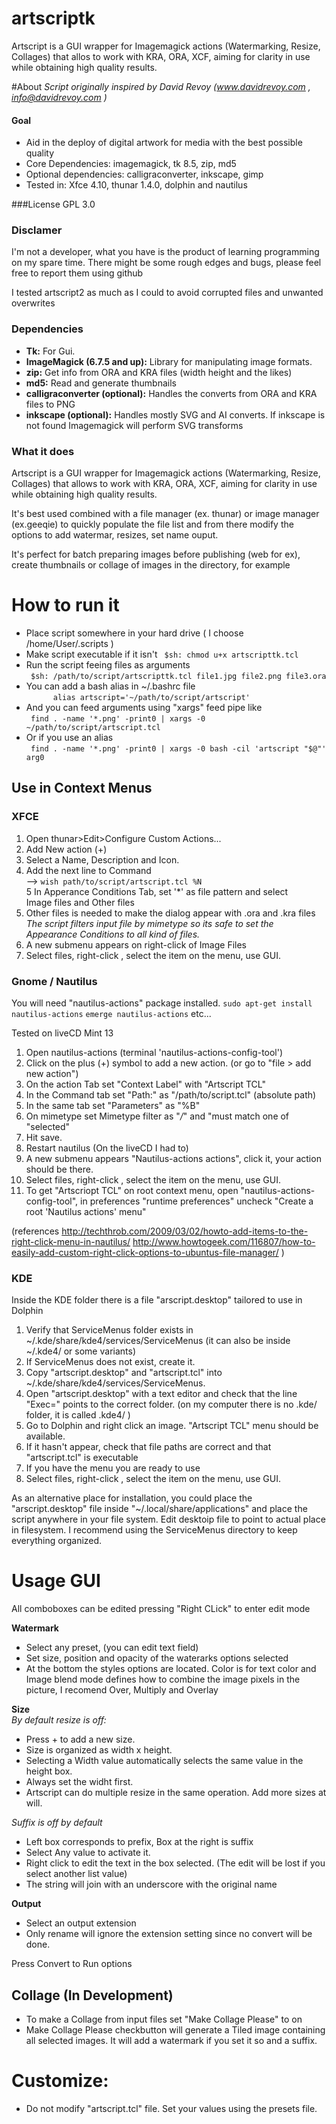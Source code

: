 artscriptk
==========

Artscript is a GUI wrapper for Imagemagick actions (Watermarking, Resize, Collages) that allos to work with KRA, ORA, XCF, aiming for clarity in use while obtaining high quality results.

#About
*Script originally inspired by David Revoy (www.davidrevoy.com , info@davidrevoy.com )*

#### Goal
- Aid in the deploy of digital artwork for media with the best possible quality
- Core Dependencies: imagemagick, tk 8.5, zip, md5
- Optional dependencies: calligraconverter, inkscape, gimp
- Tested in: Xfce 4.10, thunar 1.4.0, dolphin and nautilus

###License
GPL 3.0
### Disclamer

I'm not a developer, what you have is the product of learning programming on my spare time.
There might be some rough edges and bugs, please feel free to report them using github

I tested artscript2 as much as I could to avoid corrupted files and unwanted overwrites

### Dependencies

- **Tk:** For Gui.  
- **ImageMagick (6.7.5 and up):** Library for manipulating image formats.
- **zip:** Get info from ORA and KRA files (width height and the likes)
- **md5:** Read and generate thumbnails
- **calligraconverter (optional):** Handles the converts from ORA and KRA files to PNG
- **inkscape (optional):** Handles mostly SVG and AI converts. If inkscape is not found Imagemagick will perform SVG transforms


### What it does
Artscript is a GUI wrapper for Imagemagick actions (Watermarking, Resize, Collages) that allows to work with KRA, ORA, XCF, aiming for clarity in use while obtaining high quality results.

It's best used combined with a file manager (ex. thunar) or image manager (ex.geeqie) to quickly populate the file list and from there modify the options to add watermar, resizes, set name ouput.

It's perfect for batch preparing images before publishing (web for ex), create thumbnails or collage of images in the directory, for example

# How to run it

- Place script somewhere in your hard drive ( I choose /home/User/.scripts )
- Make script executable if it isn't
```  $sh: chmod u+x artscripttk.tcl ```
- Run the script feeing files as arguments  
```	$sh: /path/to/script/artscripttk.tcl file1.jpg file2.png file3.ora```
- You can add a bash alias in ~/.bashrc file  
```      alias artscript='~/path/to/script/artscript'```
- And you can feed arguments using "xargs" feed pipe like  
```	find . -name '*.png' -print0 | xargs -0 ~/path/to/script/artscript.tcl```
- Or if you use an alias  
```	find . -name '*.png' -print0 | xargs -0 bash -cil 'artscript "$@"' arg0```
	
## Use in Context Menus

### XFCE

1. Open thunar>Edit>Configure Custom Actions...  
2. Add New action (+)  
3. Select a Name, Description and Icon.  
4. Add the next line to Command  
     --> ```wish path/to/script/artscript.tcl %N```  
5 In Apperance Conditions Tab, set '*' as file pattern and select  
     Image files and Other files
6. Other files is needed to make the dialog appear with .ora and .kra files  
*The script filters input file by mimetype so its safe to set the Appearance Conditions to all kind of files.*
7. A new submenu appears on right-click of Image Files
8. Select files, right-click , select the item on the menu, use GUI.


### Gnome / Nautilus

You will need "nautilus-actions" package installed.
```sudo apt-get install nautilus-actions```
```emerge nautilus-actions```
etc...

Tested on liveCD Mint 13

1. Open nautilus-actions (terminal 'nautilus-actions-config-tool')
2. Click on the plus (+) symbol to add a new action. (or go to "file > add new action")
3. On the action Tab set "Context Label" with "Artscript TCL"
4. In the Command tab set "Path:" as "/path/to/script.tcl" (absolute path)
5. In the same tab set "Parameters" as "%B"
6. On mimetype set Mimetype filter as "*/*" and "must match one of "selected"
7. Hit save.
8. Restart nautilus (On the liveCD I had to)
8. A new submenu appears "Nautilus-actions actions", click it, your action should be there.
9. Select files, right-click , select the item on the menu, use GUI.
10. To get "Artscriopt TCL" on root context menu, open "nautilus-actions-config-tool", in preferences "runtime preferences" uncheck "Create a root 'Nautilus actions' menu"

(references
http://techthrob.com/2009/03/02/howto-add-items-to-the-right-click-menu-in-nautilus/
http://www.howtogeek.com/116807/how-to-easily-add-custom-right-click-options-to-ubuntus-file-manager/
)


### KDE
Inside the KDE folder there is a file "arscript.desktop" tailored to use in Dolphin

1. Verify that ServiceMenus folder exists in ~/.kde/share/kde4/services/ServiceMenus (it can also be inside ~/.kde4/ or some variants) 
2. If ServiceMenus does not exist, create it.  
3. Copy "artscript.desktop" and "artscript.tcl" into ~/.kde/share/kde4/services/ServiceMenus. 
4. Open "artscript.desktop" with a text editor and check that the line "Exec=" points to the correct folder. (on my computer there is no .kde/ folder, it is called .kde4/ )
5. Go to Dolphin and right click an image. "Artscript TCL" menu should be available.
6. If it hasn't appear, check that file paths are correct and that "artscript.tcl" is executable
7. If you have the menu you are ready to use
8. Select files, right-click , select the item on the menu, use GUI.

As an alternative place for installation, you could place the "arscript.desktop" file inside "~/.local/share/applications" and place the script anywhere in your file system. Edit desktoip file to point to actual place in filesystem. I recommend using the ServiceMenus directory to keep everything organized.


# Usage GUI

All comboboxes can be edited pressing "Right CLick" to enter edit mode

**Watermark** 
- Select any preset, (you can edit text field)
- Set size, position and opacity of the waterarks options selected
- At the bottom the styles options are located. Color is for text color and Image blend mode defines how to combine the image pixels in the picture, I recomend Over, Multiply and Overlay

**Size**  
*By default resize is off:*
- Press + to add a new size.
- Size is organized as width x height.
- Selecting a Width value automatically selects the same value in the height box.
- Always set the widht first.
- Artscript can do multiple resize in the same operation. Add more sizes at will.

*Suffix is off by default*
- Left box corresponds to prefix, Box at the right is suffix
- Select Any value to activate it.
- Right click to edit the text in the box selected. (The edit will be lost if you select another list value)
- The string will join with an underscore with the original name

**Output**  
- Select an output extension
- Only rename will ignore the extension setting since no convert will be done.

Press Convert to Run options

## Collage (In Development)
- To make a Collage from input files set "Make Collage Please" to on
- Make Collage Please checkbutton will generate a Tiled image containing all selected images. It will add a watermark if you set it so and a suffix.


# Customize:  
- Do not modify "artscript.tcl" file. Set your values using the presets file.


